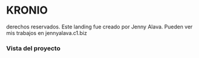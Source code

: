 # KRONIO #

derechos reservados.
Este landing fue creado por Jenny Alava. Pueden ver mis trabajos en jennyalava.c1.biz

### Vista del proyecto ###

 

